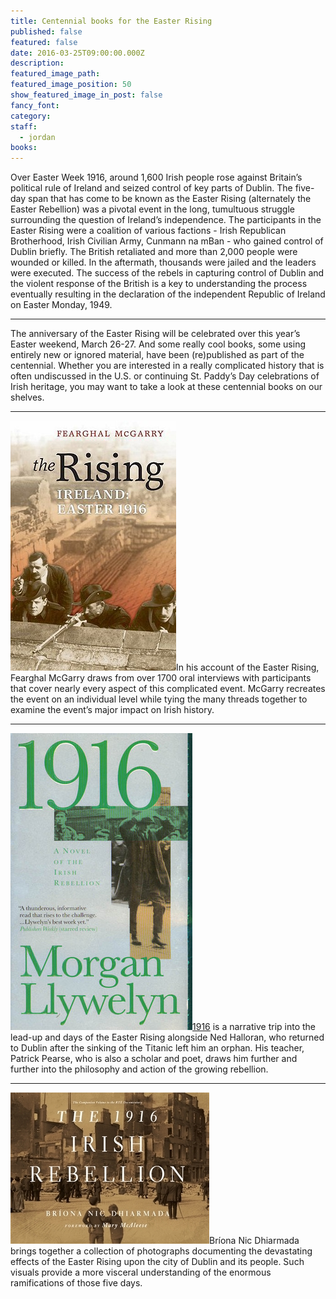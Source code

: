 ```yaml
---
title: Centennial books for the Easter Rising
published: false
featured: false
date: 2016-03-25T09:00:00.000Z
description:
featured_image_path:
featured_image_position: 50
show_featured_image_in_post: false
fancy_font:
category:
staff:
  - jordan
books:
---
```



Over Easter Week 1916, around 1,600 Irish people rose against Britain’s political rule of Ireland and seized control of key parts of Dublin. The five-day span that has come to be known as the Easter Rising (alternately the Easter Rebellion) was a pivotal event in the long, tumultuous struggle surrounding the question of Ireland’s independence. The participants in the Easter Rising were a coalition of various factions - Irish Republican Brotherhood, Irish Civilian Army, Cunmann na mBan - who gained control of Dublin briefly. The British retaliated and more than 2,000 people were wounded or killed. In the aftermath, thousands were jailed and the leaders were executed. The success of the rebels in capturing control of Dublin and the violent response of the British is a key to understanding the process eventually resulting in the declaration of the independent Republic of Ireland on Easter Monday, 1949.

---

The anniversary of the Easter Rising will be celebrated over this year’s Easter weekend, March 26-27. And some really cool books, some using entirely new or ignored material, have been (re)published as part of the centennial. Whether you are interested in a really complicated history that is often undiscussed in the U.S. or continuing St. Paddy’s Day celebrations of Irish heritage, you may want to take a look at these centennial books on our shelves.

---

[![](/uploads/versions/rising-mcgarry---x----265-400x---.jpg)](http://www.brooklinebooksmith-shop.com/book/9780192801869)In his account of the Easter Rising, Fearghal McGarry draws from over 1700 oral interviews with participants that cover nearly every aspect of this complicated event. McGarry recreates the event on an individual level while tying the many threads together to examine the event’s major impact on Irish history.

---

[![](/uploads/versions/llwelyn-cover---x----291-475x---.jpg)](http://www.brooklinebooksmith-shop.com/search/site/1916%20morgan)[1916](http://www.brooklinebooksmith-shop.com/search/site/1916%20morgan) is a narrative trip into the lead-up and days of the Easter Rising alongside Ned Halloran, who returned to Dublin after the sinking of the Titanic left him an orphan. His teacher, Patrick Pearse, who is also a scholar and poet, draws him further and further into the philosophy and action of the growing rebellion.

---

[![](/uploads/versions/1916-irish-rebellion---x----318-242x---.jpg)](http://www.brooklinebooksmith-shop.com/book/9780268036140)Br&iacute;ona Nic Dhiarmada brings together a collection of photographs documenting the devastating effects of the Easter Rising upon the city of Dublin and its people. Such visuals provide a more visceral understanding of the enormous ramifications of those five days.

&nbsp;